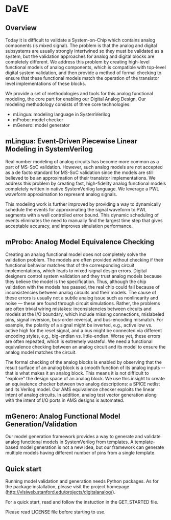 # DaVE

## Overview
Today it is difficult to validate a System-on-Chip which contains analog components (is mixed signal). The problem is that the analog and digital subsystems are usually strongly intertwined so they must be validated as a system, but the validation approaches for analog and digital blocks are completely different. We address this problem by creating high-level functional models of analog components, which is compatible with top-level digital system validation, and then provide a method of formal checking to ensure that these functional models match the operation of the transistor level implementations of these blocks.
 
We provide a set of methodologies and tools for this analog functional modeling, the core part for enabling our Digital Analog Design. Our modeling methodology consists of three core technologies:
 
* mLingua: modeling language in SystemVerilog
* mProbo: model checker
* mGenero: model generator

## mLingua: Event-Driven Piecewise Linear Modeling in SystemVerilog
Real number modeling of analog circuits has become more common as a part of MS-SoC validation. However, such analog models are not accepted as a de facto standard for MS-SoC validation since the models are still believed to be an approximation of their transistor implementations. We address this problem by creating fast, high-fidelity analog functional models completely written in native SystemVerilog language. We leverage a PWL waveform approximation to represent analog signals.
 
This modeling work is further improved by providing a way to dynamically schedule the events for approximating the signal waveform to PWL segments with a well controlled error bound. This dynamic scheduling of events eliminates the need to manually find the largest time step that gives acceptable accuracy, and improves simulation performance.   

## mProbo: Analog Model Equivalence Checking
Creating an analog functional model does not completely solve the validation problem. The models are often provided without checking if their functional behavior matches that of the corresponding circuit implementations, which leads to mixed-signal design errors. Digital designers control system validation and they trust analog models because they believe the model is the specification. Thus, although the chip validation with the models has passed, the real chip could fail because of inconsistencies between analog circuits and their models. The cause of these errors is usually not a subtle analog issue such as nonlinearity and noise — these are found through circuit simulations. Rather, the problems are often trivial wiring mistakes: inconsistencies between circuits and models at the I/O boundary, which include missing connections, mislabeled pins, signal inversion, bus-order reversal, and bus-encoding mismatch. For example, the polarity of a signal might be inverted, e.g., active low vs. active high for the reset signal, and a bus might be connected via different encoding styles, e.g., big-endian vs. little-endian. Worse yet, these errors are often repeated, which is extremely wasteful. We need a functional equivalence checking between an analog circuit and its model to ensure the analog model matches the circuit.
 
The formal checking of the analog blocks is enabled by observing that the result surface of an analog block is a smooth function of its analog inputs -- that is what makes it an analog block. This means it is not difficult to "explore" the design space of an analog block. We use this insight to create an equivalence checker between two analog descriptions: a SPICE netlist and its Verilog model. Our AMS equivalence checker exploits the linear intent of analog circuits. In addition, analog test vector generation along with the intent of I/O ports in AMS designs is automated.

## mGenero: Analog Functional Model Generation/Validation
Our model generation framework provides a way to generate and validate analog functional models in SystemVerilog from templates. A template-based model generation is not a new idea, but our framework can generate multiple models having different number of pins from a single template. 

## Quick start
Running model validation and generation needs Python packages. As for the package installation, please visit the project homepage (http://vlsiweb.stanford.edu/projects/digitalanalog/).

For a quick start, read and follow the instuction in the GET_STARTED file.

Please read LICENSE file before starting to use.
